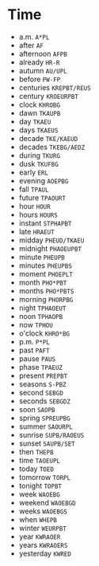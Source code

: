 # Time

* a.m. `A*PL`
* after `AF`
* afternoon `AFPB`
* already `HR-R`
* autumn `AU/UPL`
* before `PW-FP`
* centuries `KREPBT/REUS`
* century `KROEURPBT`
* clock `KHROBG`
* dawn `TKAUPB`
* day `TKAEU`
* days `TKAEUS`
* decade `TKE/KAEUD`
* decades `TKEBG/AEDZ`
* during `TKURG`
* dusk `TKUFBG`
* early `ERL`
* evening `AOEPBG`
* fall `TPAUL`
* future `TPAOURT`
* hour `HOUR`
* hours `HOURS`
* instant `STPHAPBT`
* late `HRAEUT`
* midday `PHEUD/TKAEU`
* midnight `PHAOEUPBT`
* minute `PHEUPB`
* minutes `PHEUPBS`
* moment `PHOEPLT`
* month `PHO*PBT`
* months `PHO*PBTS`
* morning `PHORPBG`
* night `TPHAOEUT`
* noon `TPHAOPB`
* now `TPHOU`
* o'clock `KHRO*BG`
* p.m. `P*PL`
* past `PAFT`
* pause `PAUS`
* phase `TPAEUZ`
* present `PREPBT`
* seasons `S-PBZ`
* second `SEBGD`
* seconds `SEBGDZ`
* soon `SAOPB`
* spring `SPREUPBG`
* summer `SAOURPL`
* sunrise `SUPB/RAOEUS`
* sunset `SAUPB/SET`
* then `THEPB`
* time `TAOEUPL`
* today `TOED`
* tomorrow `TORPL`
* tonight `TOPBT`
* week `WAOEBG`
* weekend `WAOEBGD`
* weeks `WAOEBGS`
* when `WHEPB`
* winter `WEURPBT`
* year `KWRAOER`
* years `KWRAOERS`
* yesterday `KWRED`
